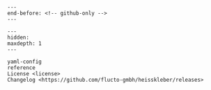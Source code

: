 ```{include} ../README.md
---
end-before: <!-- github-only -->
---
```

[license]: license

```{toctree}
---
hidden:
maxdepth: 1
---

yaml-config
reference
License <license>
Changelog <https://github.com/flucto-gmbh/heisskleber/releases>
```
